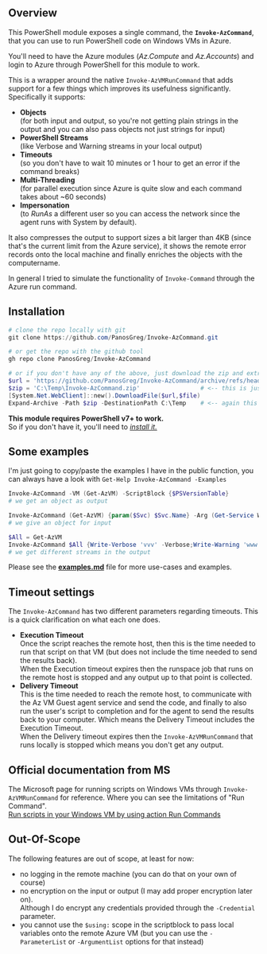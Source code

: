 

## Overview

This PowerShell module exposes a single command, the **`Invoke-AzCommand`**,  that you can use to run PowerShell code on Windows VMs in Azure.

You'll need to have the Azure modules (_Az.Compute_ and _Az.Accounts_) and login to Azure through PowerShell for this module to work.

This is a wrapper around the native `Invoke-AzVMRunCommand` that adds support for a few things which improves its usefulness significantly.  
Specifically it supports:
- **Objects**  
(for both input and output, so you're not getting plain strings in the output and you can also pass objects not just strings for input)
- **PowerShell Streams**  
(like Verbose and Warning streams in your local output)
- **Timeouts**  
(so you don't have to wait 10 minutes or 1 hour to get an error if the command breaks)
- **Multi-Threading**  
(for parallel execution since Azure is quite slow and each command takes about ~60 seconds)
- **Impersonation**  
(to _RunAs_ a different user so you can access the network since the agent runs with System by default).

It also compresses the output to support sizes a bit larger than 4KB (since that's the current limit from the Azure service), it shows the remote error records onto the local machine and finally enriches the objects with the computername.

In general I tried to simulate the functionality of `Invoke-Command` through the Azure run command.

## Installation

```PowerShell
# clone the repo locally with git
git clone https://github.com/PanosGreg/Invoke-AzCommand.git

# or get the repo with the github tool
gh repo clone PanosGreg/Invoke-AzCommand

# or if you don't have any of the above, just download the zip and extract it locally
$url = 'https://github.com/PanosGreg/Invoke-AzCommand/archive/refs/heads/master.zip'
$zip = 'C:\Temp\Invoke-AzCommand.zip'                 # <-- this is just an example path, place it wherever you want
[System.Net.WebClient]::new().DownloadFile($url,$file)
Expand-Archive -Path $zip -DestinationPath C:\Temp    # <-- again this path is just an example
```
**This module requires PowerShell v7+ to work.**  
So if you don't have it, you'll need to _[install it.](https://learn.microsoft.com/en-us/powershell/scripting/install/installing-powershell-on-windows)_

## Some examples

I'm just going to copy/paste the examples I have in the public function, you can always have a look with `Get-Help Invoke-AzCommand -Examples`

```PowerShell
Invoke-AzCommand -VM (Get-AzVM) -ScriptBlock {$PSVersionTable}
# we get an object as output

Invoke-AzCommand (Get-AzVM) {param($Svc) $Svc.Name} -Arg (Get-Service WinRM)
# we give an object for input

$All = Get-AzVM
Invoke-AzCommand $All {Write-Verbose 'vvv' -Verbose;Write-Warning 'www';Write-Output 'aaa'}
# we get different streams in the output
```
Please see the [**examples.md**](./examples.md) file for more use-cases and examples.

## Timeout settings

The `Invoke-AzCommand` has two different parameters regarding timeouts. This is a quick clarification on what each one does.
- **Execution Timeout**  
Once the script reaches the remote host, then this is the time needed to run that script on that VM (but does not include the time needed to send the results back).  
When the Execution timeout expires then the runspace job that runs on the remote host is stopped and any output up to that point is collected.
- **Delivery Timeout**  
This is the time needed to reach the remote host, to communicate with the Az VM Guest agent service and send the code, and finally to also run the user's script to completion and for the agent to send the results back to your computer. Which means the Delivery Timeout includes the Execution Timeout.  
When the Delivery timeout expires then the `Invoke-AzVMRunCommand` that runs locally is stopped which means you don't get any output.


## Official documentation from MS

The Microsoft page for running scripts on Windows VMs through `Invoke-AzVMRunCommand` for reference. Where you can see the limitations of "Run Command".  
[Run scripts in your Windows VM by using action Run Commands](https://learn.microsoft.com/en-us/azure/virtual-machines/windows/run-command)

## Out-Of-Scope

The following features are out of scope, at least for now:

- no logging in the remote machine (you can do that on your own of course)
- no encryption on the input or output (I may add proper encryption later on).  
  Although I do encrypt any credentials provided through the `-Credential` parameter.
- you cannot use the `$using:` scope in the scriptblock to pass local variables onto the remote Azure VM (but you can use the `-ParameterList` or `-ArgumentList` options for that instead)


